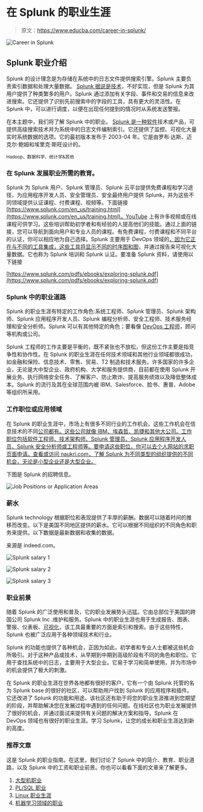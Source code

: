 # 在 Splunk 的职业生涯

> 原文：<https://www.educba.com/career-in-splunk/>

![Career in Splunk](img/19ec937e9781b11bfbebe2828b68bcbc.png)



## Splunk 职业介绍

Splunk 的设计理念是为存储在系统中的日志文件提供搜索引擎。Splunk 主要负责索引数据和处理大量数据。 [Splunk 据说是技术](https://www.educba.com/what-is-splunk/)，不好实现，但是 Splunk 为其用户提供了种类繁多的用户。Splunk 通过添加有关字段、事件和交易的信息来改进搜索。它还提供了识别先前搜索中的字段的工具，具有更大的灵活性。在 Splunk 中，可以进行调度，以便在出现任何提到的情况时从系统发送警报。

在本主题中，我们将了解 Splunk 中的职业。 [Splunk 是一种软件](https://www.educba.com/uses-of-splunk/)技术或产品，可提供高级搜索技术并为系统中的日志文件编制索引。它还提供了监控、可视化大量实时系统数据的选项。它的最初版本发布于 2003-04 年。它是由罗布·达斯、迈克尔·鲍姆和埃里克·斯旺设计的。

<small>Hadoop、数据科学、统计学&其他</small>

### 在 Splunk 发展职业所需的教育。

Splunk 为 Splunk 用户、Splunk 管理员、Splunk 云平台提供免费课程和学习途径，为应用程序开发人员、安全管理员、安全最终用户提供 Splunk，并为这些不同领域提供认证课程、付费课程、视频等。下面链接[https://www.splunk.com/en_us/training.html](https://www.splunk.com/en_us/training.html)。YouTube 上有许多视频或在线课程可供学习。这些培训帮助初学者和有经验的人提高他们的技能。通过上面的链接，您可以导航到面向用户和专业人员的课程。有免费课程，付费课程和不同平台的认证，你可以相应地为自己选择。Splunk 主要用于 DevOps 领域的[，因为它正在与不同的工具集成，这些工具将显示不同的时序图和](https://www.educba.com/itil-vs-devops/)[图](https://www.educba.com/graphs-vs-charts/)，并通过报告来可视化大量数据。它也称为 Splunk 培训和 Splunk 认证。要准备 Splunk 资料，请使用以下链接

[https://www.splunk.com/pdfs/ebooks/exploring-splunk.pdf](https://www.splunk.com/pdfs/ebooks/exploring-splunk.pdf)

### Splunk 中的职业道路

Splunk 的职业生涯有特定的工作角色:系统工程师、Splunk 管理员、Splunk 架构师、Splunk 应用程序开发人员、Splunk 编程分析师、安全工程师、技术服务经理和安全分析师。Splunk 可以有其他特定的角色；要看像 [DevOps 工程师](https://www.educba.com/devops-engineer/)，顾问等机构或公司。

Splunk 工程师的工作主要是平衡的，既不紧张也不放松，但这份工作主要是指竞争性和协作性。在 Splunk 的职业生涯在任何技术领域和其他行业领域都很成功，如金融和保险、信息技术、零售、贸易、T2 制造和技术服务。许多国家的许多企业，无论是大中型企业、政府机构、大学和服务提供商，目前都在使用 Splunk 开展业务、执行网络安全任务、了解客户、防止欺诈、提高服务绩效以及降低整体成本。Splunk 的流行及其在全球范围内被 IBM、Salesforce、脸书、惠普、Adobe 等组织所采用。

### 工作职位或应用领域

在 Splunk 的职业生涯中，市场上有很多不同行业的工作机会。这些工作机会在信息技术的不同[公司都有。这些公司就像 IBM、埃森哲、凯捷和其他大公司。工作职位包括软件工程师、技术架构师、Splunk 管理员、Splunk 应用程序开发人员、Splunk 安全分析师或工程师等。要申请这些职位，你可以去个人网站的求职页面申请。查看或访问 naukri.com，了解 Splunk 为不同类型的组织提供的不同机会，无论是小型企业还是大型企业。](https://www.educba.com/information-technology-benefits/)

下图是 Splunk 的招聘信息。

![Job Positions or Application Areas](img/1aca465ef1f25f8d7aad6d2c728fbd02.png)



### 薪水

Splunk technology 根据职位和表现提供了丰厚的薪酬。数据可以随着时间的推移而改变。以下是美国不同地区提供的薪水。它可以根据不同组织的不同角色和职务来提供。以下数据是最新数据和收集的数据。

来源是 indeed.com。

![Splunk salary 1](img/6f7e705b9f146ccd138071d8d8e73b6f.png)



![Splunk salary 2](img/bcfe95b4e1603eb8a8ce0da2633b4f8c.png)



![Splunk salary 3](img/b5748a51c858b141899d9a85298ea8c4.png)



### 职业前景

随着 Splunk 的广泛使用和普及，它的职业发展势头迅猛。它由总部位于美国的跨国公司 Splunk Inc .维护和服务。Splunk 中的职业生涯也用于生成报告、图表、警报、仪表板、[可视化](https://www.educba.com/what-is-data-visualization/)，该工具最重要的方面是索引和搜索。由于这些特性，Splunk 也被广泛应用于各种领域技术和行业。

Splunk 的功能也提供了各种机会，正因为如此，初学者和专业人士都被这些机会所吸引。对于这种产品或技术，从早期到中期到高级阶段有不同的角色和职位。它用于查找系统中的日志，主要用于大型企业。它易于学习和简单使用，并为市场中的机会提供了极大的刺激。

在 Splunk 的职业生涯在世界各地都有很好的客户，它有一个由 Splunk 托管的名为 Splunk base 的很好的社区，可以帮助用户找到 Splunk 的应用程序和插件。它还改进了 Splunk 的功能和用途。该社区还有助于将您的职业生涯推进到您期望的阶段，并帮助解决您在发展过程中遇到的任何问题。在线社区也为职业发展提供了很好的机会，并通过面试来提供有关问题的解决方案和指导。Splunk 在 DevOps 领域也有很好的职业生涯。学习 Splunk，让您的成长和职业生涯达到新的高度。

### 推荐文章

这是 Splunk 的职业指南。在这里，我们讨论了 Splunk 中的简介、教育、职业道路，以及 Splunk 中的工资和职业前景。你也可以看看下面的文章来了解更多。

1.  [大型机职业](https://www.educba.com/careers-in-mainframe/)
2.  [PL/SQL 职业](https://www.educba.com/careers-in-pl-sql/)
3.  [Linux 职业生涯](https://www.educba.com/careers-in-linux/)
4.  [机器学习领域的职业](https://www.educba.com/careers-in-machine-learning/)






